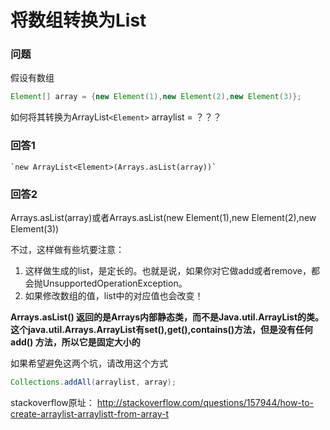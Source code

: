 # 将数组转换为List

### 问题
假设有数组

```java
Element[] array = {new Element(1),new Element(2),new Element(3)};
```

如何将其转换为ArrayList`<Element>` arraylist = ？？？

### 回答1 ###

    `new ArrayList<Element>(Arrays.asList(array))`

### 回答2

Arrays.asList(array)或者Arrays.asList(new Element(1),new Element(2),new Element(3))

不过，这样做有些坑要注意：

1. 这样做生成的list，是定长的。也就是说，如果你对它做add或者remove，都会抛UnsupportedOperationException。
2. 如果修改数组的值，list中的对应值也会改变！

**Arrays.asList() 返回的是Arrays内部静态类，而不是Java.util.ArrayList的类。这个java.util.Arrays.ArrayList有set(),get(),contains()方法，但是没有任何add() 方法，所以它是固定大小的**

如果希望避免这两个坑，请改用这个方式

```java
Collections.addAll(arraylist, array);
```

stackoverflow原址：
<http://stackoverflow.com/questions/157944/how-to-create-arraylist-arraylistt-from-array-t>
